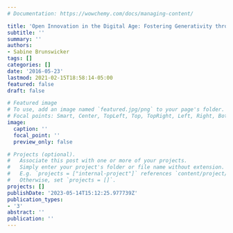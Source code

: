 ```yaml
---
# Documentation: https://wowchemy.com/docs/managing-content/

title: 'Open Innovation in the Digital Age: Fostering Generativity through Openness'
subtitle: ''
summary: ''
authors:
- Sabine Brunswicker
tags: []
categories: []
date: '2016-05-23'
lastmod: 2021-02-15T18:58:14-05:00
featured: false
draft: false

# Featured image
# To use, add an image named `featured.jpg/png` to your page's folder.
# Focal points: Smart, Center, TopLeft, Top, TopRight, Left, Right, BottomLeft, Bottom, BottomRight.
image:
  caption: ''
  focal_point: ''
  preview_only: false

# Projects (optional).
#   Associate this post with one or more of your projects.
#   Simply enter your project's folder or file name without extension.
#   E.g. `projects = ["internal-project"]` references `content/project/deep-learning/index.md`.
#   Otherwise, set `projects = []`.
projects: []
publishDate: '2023-05-14T15:12:25.977739Z'
publication_types:
- '3'
abstract: ''
publication: ''
---
```

